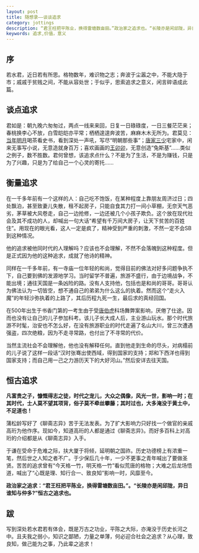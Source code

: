 ```yaml
---
layout: post
title: 随想录——谈谈追求
category: jottings
description: “君王枉把平陈业，换得雷塘数亩田。”政治家之追求也。“长陵亦是闲邱陇，异日谁知与仲多?”恒古之追求也。
keywords: 追求,价值，意义
--- 
```


## 序
若水君，近日若有所思。格物数年，难识物之志；奔波于尘嚣之中，不能大隐于市；戚戚于贫贱之间，不能从容处世；于似乎，思索追求之意义，闲言碎语成此篇。
## 谈点追求
君如是：朝九晚六匆匆过，两点一线来来回，日复一日碌碌度，一日三餐茫茫来；春桃换李心不放，白雪皑皑亦平常；栖栖遑遑奔波苦，麻麻木木无所为。君莫见：[当年明月](http://baike.baidu.com/view/259861.htm)喝茶看史书，看到深处一声吼，写尽“明朝那些事”；[唐家三少](http://baike.baidu.com/view/102795.htm)宅家中，闲来无事写小说，无意造就身百万；喜欢画画的[王卯卯](http://baike.baidu.com/view/1100978.htm)，无意创造“兔斯基”……类似之例子，数不胜数。君何曾想，该追求点什么？不是为了生活，不是为赚钱，只是为了兴趣，只是为了给自己一个心灵的寄托……
## 衡量追求 
在一千多年前有一个这样的人：自己吃不饱饭，在某种程度上靠朋友周济过日；四处飘泊，甚至致妻儿失散，租不起房子，只能自食其力打一间小草棚，无奈天气恶劣，茅草被大风卷走，自己一边抢修，一边还被几个小孩子欺负。这个放在现代社会及其不成功的人，却喊出一句大话“希望有千万间大房子，让天下贫苦的百姓住”。用现在的眼光看，这人一定是疯了，精神受到严重的刺激，不然一定不会SB到这种情况。 

他的追求被他同时代的人理解吗？应该也不会理解，不然不会落魄到这种程度。但是正式因为他的这种追求，成就了他诗的精神。	

同样在一千多年前，有一寺庙一位年轻的和尚，觉得目前的佛法对好多问题争执不下，自己要到佛的发源地学习。当时留学不普遍，旅游不盛行，由于边境战争，不能出境；通往天国是一条凶险的路。没有人支持他，包括也是和尚的哥哥。哥哥认为佛法认为一切皆空，想不通自己的弟弟为什么这么的执着。然而这个“走火入魔”的年轻沙弥执着的上路了，其后历程九死一生，最后求的真经回国。	

在500年出生于书香门第的一考生由于受[唐伯虎](http://baike.baidu.com/subview/7416/6825980.htm)科场舞弊案影响，厌倦了仕途。因而也没有让自己的儿子参加科考。该儿子长大成人后，主业游山玩水。那个时代旅游不时髦，治安也不怎么好，在没有旅游职业的时代走遍了名山大川，曾三次遭遇强盗，四次绝粮，因为不走寻常路，也付出了不寻常的代价。

当然主流社会不会理解他，他也没有解释任何。直到他走到生命的尽头，对病榻前的儿子说了这样一段话“汉时张骞出使西域，得到国家的支持；郑和下西洋也得到国家支持；而自己用一己之力游历天下的大好河山。”然后安详去往天国。	
## 恒古追求 
**凡富贵之子，慷慨得志之徒，时代之宠儿，大众之偶像，风光一世，影响一时；在其时代，士人莫不望其项背，俗子莫不牵丝攀藤；其时过也，大多淹没于黄土中，不足道也！** 

蒲松龄写好了《聊斋志异》苦于无法发表。为了扩大影响力只好找一个做官的亲戚高珩为他作序。现如今，知道高珩的人都是通过《聊斋志异》。而好多百科上对高珩的介绍都是从《聊斋志异》入手。  

于谦在受命于危难之际，扶大厦于将倾，延明朝之国祚。历史功德榜上有浓重一笔，然后世之人知之者不广。于少保后几十年，一少不更事之青年喊出了要做圣贤。苦苦的追求曾有“今天格一竹，明天格一竹”看似荒唐的格物；大难之后龙场悟道，喊出了“心既是理、知行合一、致良知”影响一时，风靡至今。 

**政治家之追求：“君王枉把平陈业，换得雷塘数亩田。”。“长陵亦是闲邱陇，异日谁知与仲多?”恒古之追求也。**

## 跋
写到深处若水君若有体会，既是万古之功业，平陈之大际，亦淹没于历史长河之中。且夫我之弱小，知识之鄙陋，力量之单薄，何必迎合社会之追求？从心理，致良知，做己能为之事，乃此辈之追求！

